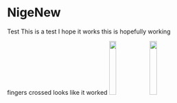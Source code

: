 # NigeNew
Test
This is a test 
I hope it works
this is hopefully working

fingers crossed
looks like it worked
<img src="https://user-images.githubusercontent.com/97459850/157717536-3aa77ce2-851a-49a4-bb88-6acfc0d16a25.jpg" width="18%"></img> <img src="https://user-images.githubusercontent.com/97459850/157717545-1ec5f3ae-77c2-49c6-97da-df4b3c3173a9.jpg" width="18%"></img> 

